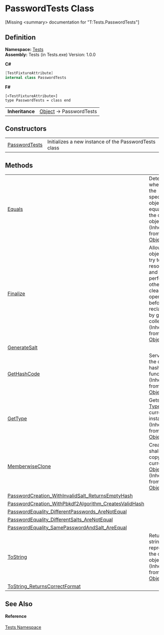 # PasswordTests Class


\[Missing &lt;summary&gt; documentation for "T:Tests.PasswordTests"\]



## Definition
**Namespace:** <a href="N_Tests.md">Tests</a>  
**Assembly:** Tests (in Tests.exe) Version: 1.0.0

**C#**
``` C#
[TestFixtureAttribute]
internal class PasswordTests
```
**F#**
``` F#
[<TestFixtureAttribute>]
type PasswordTests = class end
```

<table><tr><td><strong>Inheritance</strong></td><td><a href="https://learn.microsoft.com/dotnet/api/system.object" target="_blank" rel="noopener noreferrer">Object</a>  →  PasswordTests</td></tr>
</table>



## Constructors
<table>
<tr>
<td><a href="M_Tests_PasswordTests__ctor.md">PasswordTests</a></td>
<td>Initializes a new instance of the PasswordTests class</td></tr>
</table>

## Methods
<table>
<tr>
<td><a href="https://learn.microsoft.com/dotnet/api/system.object.equals#system-object-equals(system-object)" target="_blank" rel="noopener noreferrer">Equals</a></td>
<td>Determines whether the specified object is equal to the current object.<br />(Inherited from <a href="https://learn.microsoft.com/dotnet/api/system.object" target="_blank" rel="noopener noreferrer">Object</a>)</td></tr>
<tr>
<td><a href="https://learn.microsoft.com/dotnet/api/system.object.finalize" target="_blank" rel="noopener noreferrer">Finalize</a></td>
<td>Allows an object to try to free resources and perform other cleanup operations before it is reclaimed by garbage collection.<br />(Inherited from <a href="https://learn.microsoft.com/dotnet/api/system.object" target="_blank" rel="noopener noreferrer">Object</a>)</td></tr>
<tr>
<td><a href="M_Tests_PasswordTests_GenerateSalt.md">GenerateSalt</a></td>
<td> </td></tr>
<tr>
<td><a href="https://learn.microsoft.com/dotnet/api/system.object.gethashcode" target="_blank" rel="noopener noreferrer">GetHashCode</a></td>
<td>Serves as the default hash function.<br />(Inherited from <a href="https://learn.microsoft.com/dotnet/api/system.object" target="_blank" rel="noopener noreferrer">Object</a>)</td></tr>
<tr>
<td><a href="https://learn.microsoft.com/dotnet/api/system.object.gettype" target="_blank" rel="noopener noreferrer">GetType</a></td>
<td>Gets the <a href="https://learn.microsoft.com/dotnet/api/system.type" target="_blank" rel="noopener noreferrer">Type</a> of the current instance.<br />(Inherited from <a href="https://learn.microsoft.com/dotnet/api/system.object" target="_blank" rel="noopener noreferrer">Object</a>)</td></tr>
<tr>
<td><a href="https://learn.microsoft.com/dotnet/api/system.object.memberwiseclone" target="_blank" rel="noopener noreferrer">MemberwiseClone</a></td>
<td>Creates a shallow copy of the current <a href="https://learn.microsoft.com/dotnet/api/system.object" target="_blank" rel="noopener noreferrer">Object</a>.<br />(Inherited from <a href="https://learn.microsoft.com/dotnet/api/system.object" target="_blank" rel="noopener noreferrer">Object</a>)</td></tr>
<tr>
<td><a href="M_Tests_PasswordTests_PasswordCreation_WithInvalidSalt_ReturnsEmptyHash.md">PasswordCreation_WithInvalidSalt_ReturnsEmptyHash</a></td>
<td> </td></tr>
<tr>
<td><a href="M_Tests_PasswordTests_PasswordCreation_WithPbkdf2Algorithm_CreatesValidHash.md">PasswordCreation_WithPbkdf2Algorithm_CreatesValidHash</a></td>
<td> </td></tr>
<tr>
<td><a href="M_Tests_PasswordTests_PasswordEquality_DifferentPasswords_AreNotEqual.md">PasswordEquality_DifferentPasswords_AreNotEqual</a></td>
<td> </td></tr>
<tr>
<td><a href="M_Tests_PasswordTests_PasswordEquality_DifferentSalts_AreNotEqual.md">PasswordEquality_DifferentSalts_AreNotEqual</a></td>
<td> </td></tr>
<tr>
<td><a href="M_Tests_PasswordTests_PasswordEquality_SamePasswordAndSalt_AreEqual.md">PasswordEquality_SamePasswordAndSalt_AreEqual</a></td>
<td> </td></tr>
<tr>
<td><a href="https://learn.microsoft.com/dotnet/api/system.object.tostring" target="_blank" rel="noopener noreferrer">ToString</a></td>
<td>Returns a string that represents the current object.<br />(Inherited from <a href="https://learn.microsoft.com/dotnet/api/system.object" target="_blank" rel="noopener noreferrer">Object</a>)</td></tr>
<tr>
<td><a href="M_Tests_PasswordTests_ToString_ReturnsCorrectFormat.md">ToString_ReturnsCorrectFormat</a></td>
<td> </td></tr>
</table>

## See Also


#### Reference
<a href="N_Tests.md">Tests Namespace</a>  
